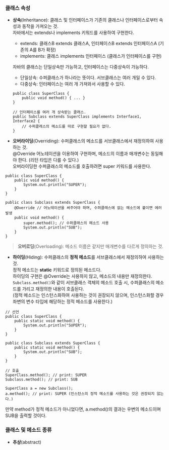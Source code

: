 ### 클래스 속성
- **상속**(Inheritance): 클래스 및 인터페이스가 기존의 클래스나 인터페이스로부터 속성과 동작을 가져오는 것.  
자바에서는 extends나 implements 키워드를 사용하여 구현한다.
  - extends: 클래스B extends 클래스A, 인터페이스B extends 인터페이스A (기존의 A를 B가 확장)
  - implements: 클래스 implements 인터페이스 (클래스가 인터페이스를 구현)

  자바의 클래스는 단일상속만 가능하고, 인터페이스는 다중상속이 가능하다.
  - 단일상속: 수퍼클래스가 하나라는 뜻이다. 서브클래스는 여러 개일 수 있다.
  - 다중상속: 인터페이스는 여러 개 가져와서 사용할 수 있다.
  ```
  public class SuperClass {
      public void method() { ... }
  }
  
  // 인터페이스를 여러 개 상속받는 클래스.
  public Subclass extends SuperClass implements Interface1, Interface2 {
      // 수퍼클래스의 메소드를 따로 구현할 필요가 없다.
  }
  ```
  
- **오버라이딩**(Overriding): 수퍼클래스의 메소드를 서브클래스에서 재정의하여 사용하는 것.  
@Override 어노테이션을 이용하여 구현하며, 메소드의 이름과 매개변수는 동일해야 한다. (리턴 타입은 다를 수 있다.)  
오버라이딩한 수퍼클래스의 메소드를 호출하려면 super 키워드를 사용한다.
```
public class SuperClass {
    public void method() {
        System.out.println("SUPER");
    }
}

public class Subclass extends SuperClass {
    @Override // 어노테이션을 써주어야 하며, 수퍼클래스에 없는 메소드에 붙이면 에러 발생
    public void method() {
        super.method(); // 수퍼클래스의 메소드 사용
        System.out.println("SUB");
    }
}
```
> **오버로딩**(Overloading): 메소드 이름은 같지만 매개변수를 다르게 정의하는 것.

- **하이딩**(Hiding): 수퍼클래스의 **정적 메소드**를 서브클래스에서 재정의하여 사용하는 것.  
정적 메소드는 **static** 키워드로 정의된 메소드다.  
하이딩의 구현은 @Override는 사용하지 않고, 메소드의 내용만 재정의한다.  
`Subclass.method()`와 같이 서브클래스 객체의 메소드 호출 시, 수퍼클래스의 메소드를 가리고 재정의한 내용이 호출된다.  
(정적 메소드는 인스턴스화하여 사용하는 것이 권장되지 않으며, 인스턴스화할 경우 좌변의 변수 타입에 해당하는 정적 메소드를 사용한다.)
```
// 선언
public class SuperClass {
    public static void method() {
        System.out.println("SUPER");
    }
}

public class Subclass extends SuperClass {
    public static void method() {
        System.out.println("SUB");
    }
}

// 호출
SuperClass.method(); // print: SUPER
Subclass.method(); // print: SUB

SuperClass a = new Subclass();
a.method(); // print: SUPER (인스턴스의 정적 메소드를 사용하는 것은 권장되지 않는다.)
```
만약 method가 정적 메소드가 아니었다면, a.method()의 결과는 우변의 메소드이며 SUB을 출력할 것이다.

### 클래스 및 메소드 종류
- **추상**(abstract)
